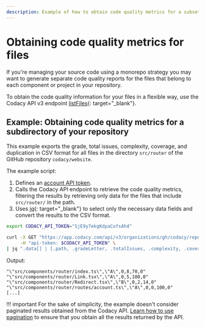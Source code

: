 ```yaml
---
description: Example of how to obtain code quality metrics for a subset of the files in a repository.
---
```


# Obtaining code quality metrics for files

If you're managing your source code using a monorepo strategy you may want to generate separate code quality reports for the files that belong to each component or project in your repository.

To obtain the code quality information for your files in a flexible way, use the Codacy API v3 endpoint [listFiles](https://app.codacy.com/api/api-docs#listfiles){: target="_blank"}.

## Example: Obtaining code quality metrics for a subdirectory of your repository

This example exports the grade, total issues, complexity, coverage, and duplication in CSV format for all files in the directory `src/router` of the GitHub repository `codacy/website`.

The example script:

1.  Defines an [account API token](api-tokens.md#account-api-tokens).
1.  Calls the Codacy API endpoint to retrieve the code quality metrics, filtering the results by retrieving only data for the files that include `src/router/` in the path.
1.  Uses [jq](https://github.com/stedolan/jq){: target="_blank"} to select only the necessary data fields and convert the results to the CSV format.

```bash
export CODACY_API_TOKEN="SjE9y7ekgKdpaCofsAhd"

curl -X GET "https://app.codacy.com/api/v3/organizations/gh/codacy/repositories/website/files?search=src/router/" \
     -H "api-token: $CODACY_API_TOKEN" \
| jq ".data[] | [.path, .gradeLetter, .totalIssues, .complexity, .coverage, .duplication] | @csv"
```

Output:

```text
"\"src/components/router/index.ts\",\"A\",0,8,70,0"
"\"src/components/router/Link.tsx\",\"A\",0,5,100,0"
"\"src/components/router/Redirect.tsx\",\"B\",0,2,14,0"
"\"src/components/router/routes/account.ts\",\"A\",0,0,100,0"
[...]
```

!!! important
    For the sake of simplicity, the example doesn't consider paginated results obtained from the Codacy API. [Learn how to use pagination](using-the-codacy-api.md#using-pagination) to ensure that you obtain all the results returned by the API.
